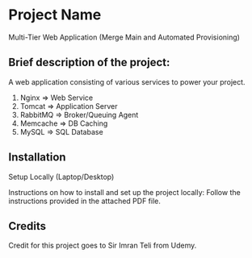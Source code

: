 # Project Name
Multi-Tier Web Application (Merge Main and Automated Provisioning)

## Brief description of the project:
A web application consisting of various services to power your project.
1. Nginx => Web Service
2. Tomcat => Application Server
3. RabbitMQ => Broker/Queuing Agent
4. Memcache => DB Caching
5. MySQL => SQL Database

## Installation
Setup Locally (Laptop/Desktop)

Instructions on how to install and set up the project locally:
Follow the instructions provided in the attached PDF file.

## Credits
Credit for this project goes to Sir Imran Teli from Udemy.

